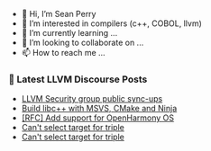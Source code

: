 - 👋 Hi, I’m Sean Perry
- 👀 I’m interested in compilers (c++, COBOL, llvm)
- 🌱 I’m currently learning ...
- 💞️ I’m looking to collaborate on ...
- 📫 How to reach me ...

<!---
s66perry/s66perry is a ✨ special ✨ repository because its `README.md` (this file) appears on your GitHub profile.
You can click the Preview link to take a look at your changes.
--->
### 📕 Latest LLVM Discourse Posts

<!-- DISCOURSE-LLVM:START -->
- [LLVM Security group public sync-ups](https://discourse.llvm.org/t/llvm-security-group-public-sync-ups/62735#post_6)
- [Build libc++ with MSVS, CMake and Ninja](https://discourse.llvm.org/t/build-libc-with-msvs-cmake-and-ninja/66659#post_1)
- [[RFC] Add support for OpenHarmony OS](https://discourse.llvm.org/t/rfc-add-support-for-openharmony-os/66656#post_1)
- [Can&#39;t select target for triple](https://discourse.llvm.org/t/cant-select-target-for-triple/66633#post_11)
- [Can&#39;t select target for triple](https://discourse.llvm.org/t/cant-select-target-for-triple/66633#post_10)
<!-- DISCOURSE-LLVM:END -->
